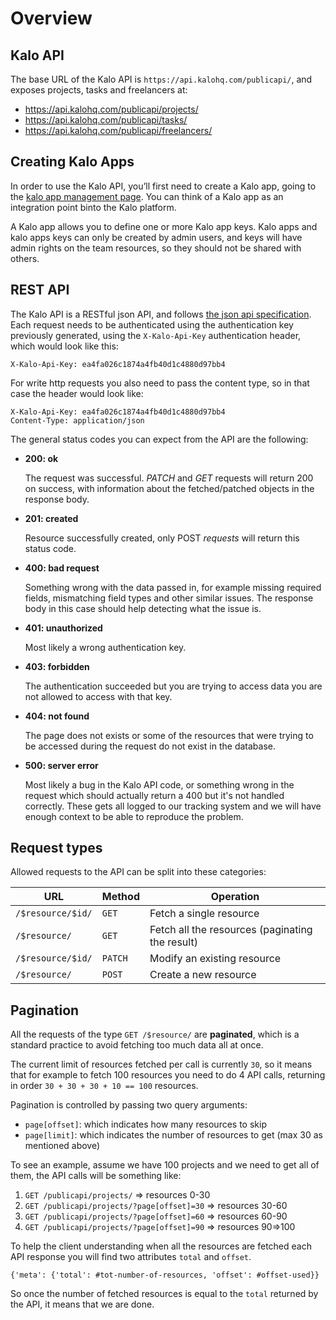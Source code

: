 # Overview

## Kalo API

The base URL of the Kalo API is `https://api.kalohq.com/publicapi/`, and exposes projects, tasks and freelancers at:

- https://api.kalohq.com/publicapi/projects/
- https://api.kalohq.com/publicapi/tasks/
- https://api.kalohq.com/publicapi/freelancers/

## Creating Kalo Apps

In order to use the Kalo API, you’ll first need to create a Kalo app, going to the [kalo app management page](https://developers.kalohq.com/apps/create).
You can think of a Kalo app as an integration point binto the Kalo platform.

A Kalo app allows you to define one or more Kalo app keys.
Kalo apps and kalo apps keys can only be created by admin users, and keys will have admin rights on the team resources, so they should not be shared with others.

## REST API

The Kalo API is a RESTful json API, and follows [the json api specification](http://jsonapi.org).
Each request needs to be authenticated using the authentication key previously generated, using the `X-Kalo-Api-Key` authentication header, which would look like this:

    X-Kalo-Api-Key: ea4fa026c1874a4fb40d1c4880d97bb4
    
For write http requests you also need to pass the content type, so in that case the header would look like:

    X-Kalo-Api-Key: ea4fa026c1874a4fb40d1c4880d97bb4
    Content-Type: application/json

The general status codes you can expect from the API are the following:

- **200: ok**

    The request was successful.
    *PATCH* and *GET* requests will return 200 on success, with information about the fetched/patched
    objects in the response body.
    
- **201: created**

    Resource successfully created, only POST *requests* will return this status code.

- **400: bad request**

    Something wrong with the data passed in, for example missing required fields, mismatching
    field types and other similar issues. The response body in this case should help detecting
    what the issue is.

- **401: unauthorized**

    Most likely a wrong authentication key.

- **403: forbidden**

    The authentication succeeded but you are trying to access data you are not allowed to access
    with that key.

- **404: not found**

    The page does not exists or some of the resources that were trying to be accessed during
    the request do not exist in the database.

    <!-- in theory this could also happen when you access something you do not have access -->
    <!-- to given how the filtering works. For example filtering by team and a certain id -->
    <!-- even if the given object would exist with that id if it's not part of that team -->
    <!-- we will still return 404 -->

- **500: server error**

    Most likely a bug in the Kalo API code, or something wrong in the request which should
    actually return a 400 but it's not handled correctly.
    These gets all logged to our tracking system and we will have enough context to be
    able to reproduce the problem.

    <!-- Should we add something else here about 502/503 or that's not really necessary? -->

## Request types

Allowed requests to the API can be split into these categories:

| URL             | Method | Operation                                       |
|-----------------|--------|-------------------------------------------------|
| `/$resource/$id/` | `GET`    | Fetch a single resource                         |
| `/$resource/`     | `GET`    | Fetch all the resources (paginating the result) |
| `/$resource/$id/` | `PATCH`  | Modify an existing resource                     |
| `/$resource/`     | `POST`   | Create a new resource                           |

## Pagination

All the requests of the type `GET /$resource/` are **paginated**,
which is a standard practice to avoid fetching too much data all at
once.

The current limit of resources fetched per call is currently `30`,
so it means that for example to fetch 100 resources you need to do
4 API calls, returning in order `30 + 30 + 30 + 10 == 100` resources.

Pagination is controlled by passing two query arguments:

- `page[offset]`: which indicates how many resources to skip
- `page[limit]`:  which indicates the number of resources to get (max 30 as
   mentioned above)


To see an example, assume we have 100 projects and we need to get all
of them, the API calls will be something like:

1. `GET /publicapi/projects/` => resources 0-30
2. `GET /publicapi/projects/?page[offset]=30` => resources 30-60
3. `GET /publicapi/projects/?page[offset]=60` => resources 60-90
4. `GET /publicapi/projects/?page[offset]=90` => resources 90=>100

To help the client understanding when all the resources are fetched
each API response you will find two attributes `total` and `offset`.

    {'meta': {'total': #tot-number-of-resources, 'offset': #offset-used}}

So once the number of fetched resources is equal to the `total`
returned by the API, it means that we are done.
